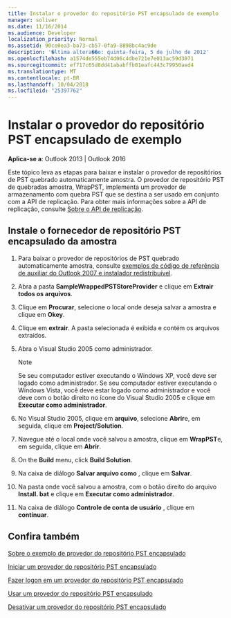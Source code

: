 ```yaml
---
title: Instalar o provedor do repositório PST encapsulado de exemplo
manager: soliver
ms.date: 11/16/2014
ms.audience: Developer
localization_priority: Normal
ms.assetid: 90ce0ea3-ba73-cb57-0fa9-8898bc4ac9de
description: '�ltima altera��o: quinta-feira, 5 de julho de 2012'
ms.openlocfilehash: a1574de555eb74d06c4dbe721e7e013ac59d3071
ms.sourcegitcommit: ef717c65d8dd41ababffb01eafc443c79950aed4
ms.translationtype: MT
ms.contentlocale: pt-BR
ms.lasthandoff: 10/04/2018
ms.locfileid: "25397762"
---
```

# <a name="installing-the-sample-wrapped-pst-store-provider"></a>Instalar o provedor do repositório PST encapsulado de exemplo

  
  
**Aplica-se a**: Outlook 2013 | Outlook 2016 
  
Este tópico leva as etapas para baixar e instalar o provedor de repositórios de PST quebrado automaticamente amostra. O provedor de repositório PST de quebradas amostra, WrapPST, implementa um provedor de armazenamento com quebra PST que se destina a ser usado em conjunto com a API de replicação. Para obter mais informações sobre a API de replicação, consulte [Sobre o API de replicação](about-the-replication-api.md).
  
## <a name="install-the-sample-wrapped-pst-store-provider"></a>Instale o fornecedor de repositório PST encapsulado da amostra

1. Para baixar o provedor de repositórios de PST quebrado automaticamente amostra, consulte [exemplos de código de referência de auxiliar do Outlook 2007 e instalador redistribuível](https://www.microsoft.com/en-us/download/details.aspx?id=24102).
    
2. Abra a pasta **SampleWrappedPSTStoreProvider** e clique em **Extrair todos os arquivos**.
    
3. Clique em **Procurar**, selecione o local onde deseja salvar a amostra e clique em **Okey**.
    
4. Clique em **extrair**. A pasta selecionada é exibida e contém os arquivos extraídos.
    
5. Abra o Visual Studio 2005 como administrador.
    
    > [!NOTE]
    > Se seu computador estiver executando o Windows XP, você deve ser logado como administrador. Se seu computador estiver executando o Windows Vista, você deve estar logado como administrador e você deve com o botão direito no ícone do Visual Studio 2005 e clique em **Executar como administrador**. 
  
6. No Visual Studio 2005, clique em **arquivo**, selecione **Abrir**e, em seguida, clique em **Project/Solution**.
    
7. Navegue até o local onde você salvou a amostra, clique em **WrapPST**e, em seguida, clique em **Abrir**.
    
8. On the **Build** menu, click **Build Solution**.
    
9. Na caixa de diálogo **Salvar arquivo como** , clique em **Salvar**.
    
10. Na pasta onde você salvou a amostra, com o botão direito do arquivo **Install. bat** e clique em **Executar como administrador**.
    
11. Na caixa de diálogo **Controle de conta de usuário** , clique em **continuar**.
    
## <a name="see-also"></a>Confira também



[Sobre o exemplo de provedor do repositório PST encapsulado](about-the-sample-wrapped-pst-store-provider.md)
  
[Iniciar um provedor do repositório PST encapsulado](initializing-a-wrapped-pst-store-provider.md)
  
[Fazer logon em um provedor do repositório PST encapsulado](logging-on-to-a-wrapped-pst-store-provider.md)
  
[Usar um provedor do repositório PST encapsulado](using-a-wrapped-pst-store-provider.md)
  
[Desativar um provedor do repositório PST encapsulado](shutting-down-a-wrapped-pst-store-provider.md)

